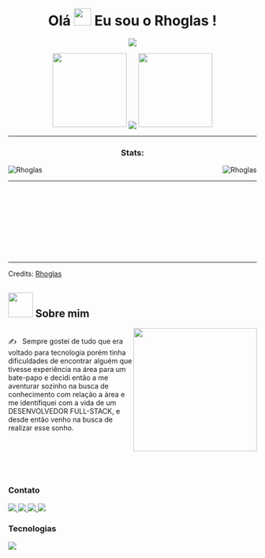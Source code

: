 <!-- Apresentação -->
<h1 align="center">
  Olá
  <img src="https://media.giphy.com/media/hvRJCLFzcasrR4ia7z/giphy.gif" width="35">
  Eu sou o Rhoglas !
</h1> 
<p align="center">
  <a href="https://github.com/DenverCoder1/readme-typing-svg"><img src="https://readme-typing-svg.herokuapp.com?font=Time+New+Roman&color=FB8C00&size=32&center=true&vCenter=true&width=600&height=100&lines=Vem+conhecer;o+meu+perfil+um+pouco+mais!+🧐"></a>
</p>
<!-- Apresentação -->
<!-- Preview de contribuições -->
<p align="center">
  <img height="150" width="150" src="https://github.com/JayantGoel001/JayantGoel001/blob/master/WEBP/left.webp">
  <img align="center" src="https://github-readme-streak-stats.herokuapp.com/?user=Rhoglas&theme=dark&hide_border=true"/>
  <img height="150" width="150" src="https://github.com/JayantGoel001/JayantGoel001/blob/master/WEBP/right.webp">
</p>
<!-- Preview de contribuições -->
<!-- GITHUB STATS -->
<hr>
<div style="display: block;">
<p>
  <h3 align="center">Stats:</h3>
<p>
 <a align="left">
  <p>
<img align="left" src="https://github-readme-stats.vercel.app/api/top-langs?username=Rhoglas&title_color=FB8C00&text_color=FB8C00&show_icons=true&theme=dark&locale=en&hide=jupyter%20notebook,lex,&langs_count=8" alt="Rhoglas" />
  </p>
 </a>
 <a align="right">
   <p>&nbsp;
     <img align="right" src="https://github-readme-stats.vercel.app/api?username=Rhoglas&title_color=FB8C00&show_icons=true&icon_color=FB8C00&theme=dark&locale=en"alt="Rhoglas" />
   </p>
 </a>  
</p>
</p>  
</div>
<hr>
<br>
<br>
<br>
<br>
<br>
<br>
<br>
<br>

-----
Credits: [Rhoglas](https://github.com/Rhoglas)
<!-- GITHUB STATS -->
<!-- Sobre mim -->
## <picture><img src = "https://github.com/7oSkaaa/7oSkaaa/blob/main/Images/about_me.gif?raw=true" width = 50px></picture> Sobre mim <picture> 
<img align="right" src="https://github.com/7oSkaaa/7oSkaaa/blob/main/Images/Right_Side.gif?raw=true" width = 250px></picture>
<br>
✍️ &nbsp; Sempre gostei de tudo que era voltado para tecnologia porém tinha dificuldades de encontrar alguém que tivesse experiência na área para um bate-papo e decidi então a me aventurar sozinho na busca de conhecimento com relação a área e me identifiquei com a vida de um DESENVOLVEDOR FULL-STACK, e desde então venho na busca de realizar esse sonho.
<br>
<br>
<br>
<br>
<br>
<br>
<!-- Sobre mim -->
<!--contato icons-->
### Contato

  <a href="https://www.linkedin.com/in/rhoglas/">
    <img src="https://skillicons.dev/icons?i=linkedin&perline=14" />
  </a>
  <a href="https://rhoglas.cloud">
    <img src="https://skillicons.dev/icons?i=bots&perline=14" />
  </a>
  <a href="https://codepen.io/RhoglasLobato">
    <img src="https://skillicons.dev/icons?i=codepen&perline=14" />
  </a>
  <a href="https://app.netlify.com/teams/rhoglaslobato">
    <img src="https://skillicons.dev/icons?i=netlify&perline=14" />
  </a>

<!--contato icons-->

<!--tech stack icons-->

  ### Tecnologias

  <a href="https://rhoglas.cloud">
    <img src="https://skillicons.dev/icons?i=html,css,javascript,typescript,sass,bootstrap,nodejs,react,git,github,netlify,figma&perline=14" />
  </a>

<!--tech stack icons-->
